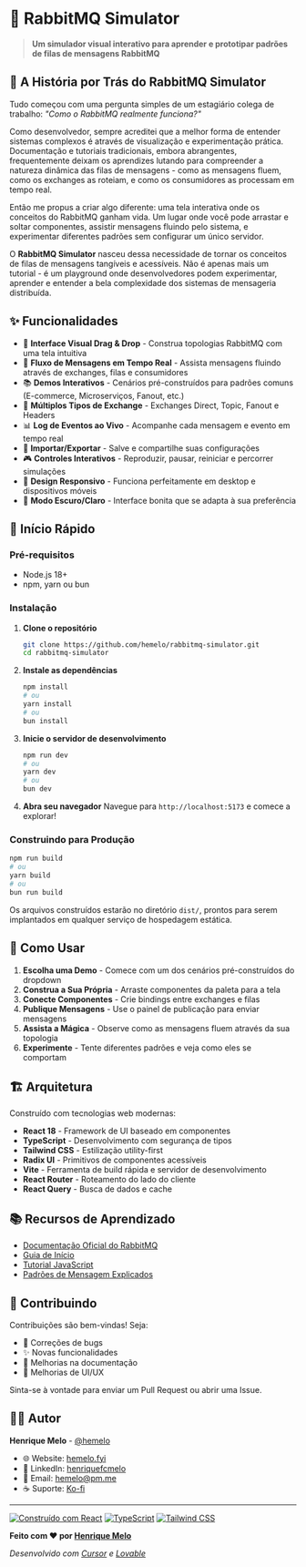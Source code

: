 # 🐰 RabbitMQ Simulator

> **Um simulador visual interativo para aprender e prototipar padrões de filas de mensagens RabbitMQ**

## 📖 A História por Trás do RabbitMQ Simulator

Tudo começou com uma pergunta simples de um estagiário colega de trabalho: *"Como o RabbitMQ realmente funciona?"*

Como desenvolvedor, sempre acreditei que a melhor forma de entender sistemas complexos é através de visualização e experimentação prática. Documentação e tutoriais tradicionais, embora abrangentes, frequentemente deixam os aprendizes lutando para compreender a natureza dinâmica das filas de mensagens - como as mensagens fluem, como os exchanges as roteiam, e como os consumidores as processam em tempo real.

Então me propus a criar algo diferente: uma tela interativa onde os conceitos do RabbitMQ ganham vida. Um lugar onde você pode arrastar e soltar componentes, assistir mensagens fluindo pelo sistema, e experimentar diferentes padrões sem configurar um único servidor.

O **RabbitMQ Simulator** nasceu dessa necessidade de tornar os conceitos de filas de mensagens tangíveis e acessíveis. Não é apenas mais um tutorial - é um playground onde desenvolvedores podem experimentar, aprender e entender a bela complexidade dos sistemas de mensageria distribuída.

## ✨ Funcionalidades

- 🎨 **Interface Visual Drag & Drop** - Construa topologias RabbitMQ com uma tela intuitiva
- 🔄 **Fluxo de Mensagens em Tempo Real** - Assista mensagens fluindo através de exchanges, filas e consumidores
- 📚 **Demos Interativos** - Cenários pré-construídos para padrões comuns (E-commerce, Microserviços, Fanout, etc.)
- 🎯 **Múltiplos Tipos de Exchange** - Exchanges Direct, Topic, Fanout e Headers
- 📊 **Log de Eventos ao Vivo** - Acompanhe cada mensagem e evento em tempo real
- 💾 **Importar/Exportar** - Salve e compartilhe suas configurações
- 🎮 **Controles Interativos** - Reproduzir, pausar, reiniciar e percorrer simulações
- 📱 **Design Responsivo** - Funciona perfeitamente em desktop e dispositivos móveis
- 🌙 **Modo Escuro/Claro** - Interface bonita que se adapta à sua preferência

## 🚀 Início Rápido

### Pré-requisitos

- Node.js 18+
- npm, yarn ou bun

### Instalação

1. **Clone o repositório**
   ```bash
   git clone https://github.com/hemelo/rabbitmq-simulator.git
   cd rabbitmq-simulator
   ```

2. **Instale as dependências**
   ```bash
   npm install
   # ou
   yarn install
   # ou
   bun install
   ```

3. **Inicie o servidor de desenvolvimento**
   ```bash
   npm run dev
   # ou
   yarn dev
   # ou
   bun dev
   ```

4. **Abra seu navegador**
   Navegue para `http://localhost:5173` e comece a explorar!

### Construindo para Produção

```bash
npm run build
# ou
yarn build
# ou
bun run build
```

Os arquivos construídos estarão no diretório `dist/`, prontos para serem implantados em qualquer serviço de hospedagem estática.

## 🎯 Como Usar

1. **Escolha uma Demo** - Comece com um dos cenários pré-construídos do dropdown
2. **Construa a Sua Própria** - Arraste componentes da paleta para a tela
3. **Conecte Componentes** - Crie bindings entre exchanges e filas
4. **Publique Mensagens** - Use o painel de publicação para enviar mensagens
5. **Assista a Mágica** - Observe como as mensagens fluem através da sua topologia
6. **Experimente** - Tente diferentes padrões e veja como eles se comportam

## 🏗️ Arquitetura

Construído com tecnologias web modernas:

- **React 18** - Framework de UI baseado em componentes
- **TypeScript** - Desenvolvimento com segurança de tipos
- **Tailwind CSS** - Estilização utility-first
- **Radix UI** - Primitivos de componentes acessíveis
- **Vite** - Ferramenta de build rápida e servidor de desenvolvimento
- **React Router** - Roteamento do lado do cliente
- **React Query** - Busca de dados e cache

## 📚 Recursos de Aprendizado

- [Documentação Oficial do RabbitMQ](https://www.rabbitmq.com/)
- [Guia de Início](https://www.rabbitmq.com/getstarted.html)
- [Tutorial JavaScript](https://www.rabbitmq.com/tutorials/tutorial-one-javascript.html)
- [Padrões de Mensagem Explicados](https://www.rabbitmq.com/tutorials/amqp-concepts.html)

## 🤝 Contribuindo

Contribuições são bem-vindas! Seja:
- 🐛 Correções de bugs
- ✨ Novas funcionalidades
- 📖 Melhorias na documentação
- 🎨 Melhorias de UI/UX

Sinta-se à vontade para enviar um Pull Request ou abrir uma Issue.

## 👨‍💻 Autor

**Henrique Melo** - [@hemelo](https://github.com/hemelo)

- 🌐 Website: [hemelo.fyi](https://hemelo.fyi)
- 💼 LinkedIn: [henriquefcmelo](https://linkedin.com/in/henriquefcmelo)
- 📧 Email: [hemelo@pm.me](mailto:hemelo@pm.me)
- ☕ Suporte: [Ko-fi](https://ko-fi.com/hemelodev)

---

[![Construído com React](https://img.shields.io/badge/Construído%20com-React-61dafb.svg)](https://reactjs.org/)
[![TypeScript](https://img.shields.io/badge/TypeScript-007ACC.svg)](https://www.typescriptlang.org/)
[![Tailwind CSS](https://img.shields.io/badge/Tailwind%20CSS-38B2AC.svg)](https://tailwindcss.com/)

**Feito com ❤️ por [Henrique Melo](https://hemelo.fyi)**

*Desenvolvido com [Cursor](https://cursor.sh/) e [Lovable](https://lovable.dev/)*
